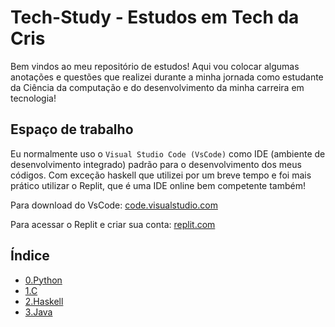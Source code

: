 # Tech-Study - Estudos em Tech da Cris

Bem vindos ao meu repositório de estudos! Aqui vou colocar algumas anotações e questões que realizei durante a minha jornada como estudante da Ciência da computação e do desenvolvimento da minha carreira em tecnologia! 

<h2>Espaço de trabalho</h2>

Eu normalmente uso o `Visual Studio Code (VsCode)` como IDE (ambiente de desenvolvimento integrado) padrão para o desenvolvimento dos meus códigos. Com exceção haskell que utilizei por um breve tempo e foi mais prático utilizar o Replit, que é uma IDE online bem competente também! 

Para download do VsCode: <a href="https://code.visualstudio.com/">code.visualstudio.com</a>

Para acessar o Replit e criar sua conta: <a href="https://replit.com/">replit.com</a>


<h2>Índice </h2> 

* <a href="https://github.com/Criismnaga/Tech-Study/tree/main/0.Python">0.Python</a>
* <a href="https://github.com/Criismnaga/Tech-Study/tree/main/1.C">1.C</a>
* <a href="https://github.com/Criismnaga/Tech-Study/tree/main/2.Haskell">2.Haskell</a>
* <a href="https://github.com/Criismnaga/Tech-Study/tree/main/3.Java">3.Java</a>
